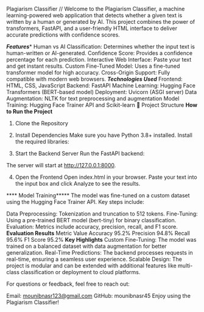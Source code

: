Plagiarism Classifier //
Welcome to the Plagiarism Classifier, a machine learning-powered web application that detects whether a given text is written by a human or generated by AI. This project combines the power of transformers, FastAPI, and a user-friendly HTML interface to deliver accurate predictions with confidence scores.

***Features****
Human vs AI Classification: Determines whether the input text is human-written or AI-generated.
Confidence Score: Provides a confidence percentage for each prediction.
Interactive Web Interface: Paste your text and get instant results.
Custom Fine-Tuned Model: Uses a fine-tuned transformer model for high accuracy.
Cross-Origin Support: Fully compatible with modern web browsers.
***Technologies Used***
Frontend: HTML, CSS, JavaScript
Backend: FastAPI
Machine Learning: Hugging Face Transformers (BERT-based model)
Deployment: Uvicorn (ASGI server)
Data Augmentation: NLTK for text preprocessing and augmentation
Model Training: Hugging Face Trainer API and Scikit-learn
📂 Project Structure
****How to Run the Project****
1. Clone the Repository
2. Install Dependencies
Make sure you have Python 3.8+ installed. Install the required libraries:

3. Start the Backend Server
Run the FastAPI backend:

The server will start at http://127.0.0.1:8000.

4. Open the Frontend
Open index.html in your browser. Paste your text into the input box and click Analyze to see the results.

**** Model Training*****
The model was fine-tuned on a custom dataset using the Hugging Face Trainer API. Key steps include:

Data Preprocessing: Tokenization and truncation to 512 tokens.
Fine-Tuning: Using a pre-trained BERT model (bert-tiny) for binary classification.
Evaluation: Metrics include accuracy, precision, recall, and F1 score.
****Evaluation Results****
Metric	Value
Accuracy	95.2%
Precision	94.8%
Recall	95.6%
F1 Score	95.2%
****Key Highlights****
Custom Fine-Tuning: The model was trained on a balanced dataset with data augmentation for better generalization.
Real-Time Predictions: The backend processes requests in real-time, ensuring a seamless user experience.
Scalable Design: The project is modular and can be extended with additional features like multi-class classification or deployment to cloud platforms.

For questions or feedback, feel free to reach out:

Email: mounibnasr123@gmail.com
GitHub: mounibnasr45
Enjoy using the Plagiarism Classifier! 
